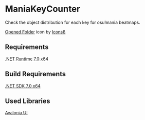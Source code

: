
# ManiaKeyCounter

Check the object distribution for each key for osu!mania beatmaps.

<a target="_blank" href="https://icons8.com/icon/wrVhHgaitIQx/opened-folder">Opened Folder</a> icon by <a target="_blank" href="https://icons8.com">Icons8</a>

## Requirements

[.NET Runtime 7.0 x64](https://dotnet.microsoft.com/en-us/download/dotnet/7.0)

## Build Requirements

[.NET SDK 7.0 x64](https://dotnet.microsoft.com/en-us/download/dotnet/7.0)

## Used Libraries

[Avalonia UI](https://github.com/AvaloniaUI/Avalonia)
